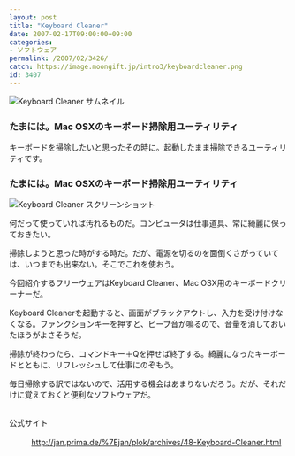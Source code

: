 ```yaml
---
layout: post
title: "Keyboard Cleaner"
date: 2007-02-17T09:00:00+09:00
categories:
- ソフトウェア
permalink: /2007/02/3426/
catch: https://image.moongift.jp/intro3/keyboardcleaner.png
id: 3407
---
```

 ![Keyboard Cleaner サムネイル](https://image.moongift.jp/intro3/keyboardcleaner.t.png "Keyboard Cleaner サムネイル")
  

### たまには。Mac OSXのキーボード掃除用ユーティリティ
  
キーボードを掃除したいと思ったその時に。起動したまま掃除できるユーティリティです。  
<!--more-->  

### たまには。Mac OSXのキーボード掃除用ユーティリティ
  

![Keyboard Cleaner スクリーンショット](https://image.moongift.jp/intro3/keyboardcleaner.png "Keyboard Cleaner スクリーンショット")

  

何だって使っていれば汚れるものだ。コンピュータは仕事道具、常に綺麗に保っておきたい。

  

掃除しようと思った時がする時だ。だが、電源を切るのを面倒くさがっていては、いつまでも出来ない。そこでこれを使おう。

  

今回紹介するフリーウェアはKeyboard Cleaner、Mac OSX用のキーボードクリーナーだ。

  

Keyboard Cleanerを起動すると、画面がブラックアウトし、入力を受け付けなくなる。ファンクションキーを押すと、ビープ音が鳴るので、音量を消しておいたほうがよさそうだ。

  

掃除が終わったら、コマンドキー＋Qを押せば終了する。綺麗になったキーボードとともに、リフレッシュして仕事にのぞもう。

  

毎日掃除する訳ではないので、活用する機会はあまりないだろう。だが、それだけに覚えておくと便利なソフトウェアだ。

  
<dl>
<br><dt>公式サイト</dt>
<br><dd><a href="http://jan.prima.de/%7Ejan/plok/archives/48-Keyboard-Cleaner.html" target="_blank">http://jan.prima.de/%7Ejan/plok/archives/48-Keyboard-Cleaner.html</a></dd>
<br>
</dl>
